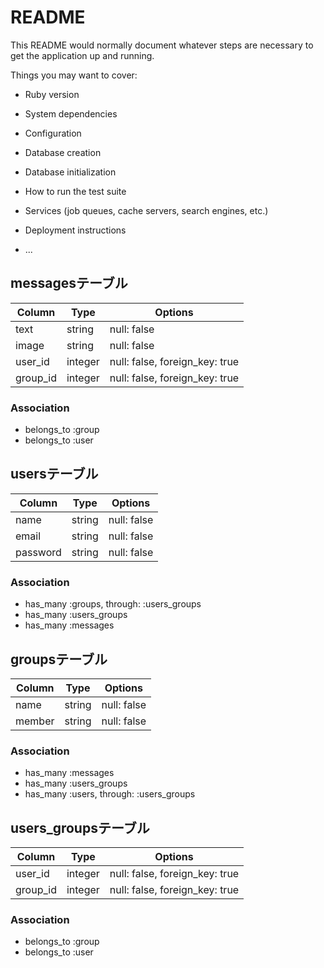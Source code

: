 # README

This README would normally document whatever steps are necessary to get the
application up and running.

Things you may want to cover:

* Ruby version

* System dependencies

* Configuration

* Database creation

* Database initialization

* How to run the test suite

* Services (job queues, cache servers, search engines, etc.)

* Deployment instructions

* ...

## messagesテーブル
|Column|Type|Options|
|------|----|-------|
|text|string|null: false|
|image|string|null: false|
|user_id|integer|null: false, foreign_key: true|
|group_id|integer|null: false, foreign_key: true|

### Association
- belongs_to :group
- belongs_to :user



## usersテーブル
|Column|Type|Options|
|------|----|-------|
|name|string|null: false|
|email|string|null: false|
|password|string|null: false|

### Association
- has_many :groups, through: :users_groups
- has_many :users_groups
- has_many :messages



## groupsテーブル
|Column|Type|Options|
|------|----|-------|
|name|string|null: false|
|member|string|null: false|

### Association
- has_many :messages
- has_many :users_groups
- has_many :users, through: :users_groups



## users_groupsテーブル
|Column|Type|Options|
|------|----|-------|
|user_id|integer|null: false, foreign_key: true|
|group_id|integer|null: false, foreign_key: true|

### Association
- belongs_to :group
- belongs_to :user



